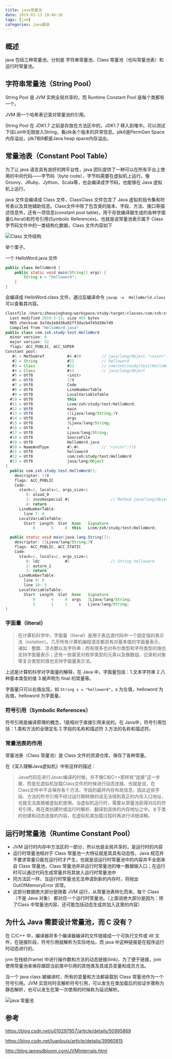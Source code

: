 ```yaml
---
title: java常量池
date: 2019-03-13 19:46:20
tags: [jvm]
categories: java基础
---
```


## 概述

java 包括三种常量池，分别是 字符串常量池、Class 常量池（也叫常量池表）和运行时常量池。

## 字符串常量池（String Pool）

String Pool 是 JVM 实例全局共享的，而 Runtime Constant Pool 是每个类都有一个。

JVM 用一个哈希表记录对常量池的引用。

String Pool 在 JDK1.7 之前是存放在方法区中的，JDK1.7 移入到堆中。可以测试下往List中无限放入String，看jdk各个版本的异常信息。jdk6是PermGen Space内存溢出，jdk7和8都是Java heap space内存溢出。

## 常量池表（Constant Pool Table）

为了让 java 语言具有良好的跨平台性，java 团队提供了一种可以在所有平台上使用的中间代码——字节码（byte code），字节码需要在虚拟机上运行。像 Groovy、JRuby、Jython、Scala等，也会编译成字节码，也能够在 Java 虚拟机上运行。

java 文件会编译成 Class 文件，ClassClass 文件包含了 Java 虚拟机指令集和符号表以及其他辅助信息。Class文件中除了包含类的版本、字段、方法、接口等描述信息外，还有一项信息(constant pool table)，用于存放编译器生成的各种字面量(Literal)和符号引用(Symbolic References)。也就是说常量池表示属于 Class 字节码文件中的一类结构化数据，Class 文件内容如下

![Class 文件结构](https://raw.githubusercontent.com/zhouxinghang/resources/master/ZBlog/5E8BFA30-24F1-4A65-B8DD-A7506D761CD4.png)

举个栗子。

一个 HelloWord.java 文件

``` java
public class HelloWord {
    public static void main(String[] args) {
        String s = "helloword";
    }
}
```

会编译成 HelloWord.class 文件，通过反编译命令 `javap -v  HelloWorld.class` 可以查看其内容。

``` java
Classfile /Users/zhouxinghang/workspace/study/target/classes/com/zxh/study/test/HelloWord.class
  Last modified 2019-3-13; size 465 bytes
  MD5 checksum 3a7da1e8436a92ff3dacb4f45d30e7d9
  Compiled from "HelloWord.java"
public class com.zxh.study.test.HelloWord
  minor version: 0
  major version: 52
  flags: ACC_PUBLIC, ACC_SUPER
Constant pool:
   #1 = Methodref          #4.#20         // java/lang/Object."<init>":()V
   #2 = String             #21            // helloword
   #3 = Class              #22            // com/zxh/study/test/HelloWord
   #4 = Class              #23            // java/lang/Object
   #5 = Utf8               <init>
   #6 = Utf8               ()V
   #7 = Utf8               Code
   #8 = Utf8               LineNumberTable
   #9 = Utf8               LocalVariableTable
  #10 = Utf8               this
  #11 = Utf8               Lcom/zxh/study/test/HelloWord;
  #12 = Utf8               main
  #13 = Utf8               ([Ljava/lang/String;)V
  #14 = Utf8               args
  #15 = Utf8               [Ljava/lang/String;
  #16 = Utf8               s
  #17 = Utf8               Ljava/lang/String;
  #18 = Utf8               SourceFile
  #19 = Utf8               HelloWord.java
  #20 = NameAndType        #5:#6          // "<init>":()V
  #21 = Utf8               helloword
  #22 = Utf8               com/zxh/study/test/HelloWord
  #23 = Utf8               java/lang/Object
{
  public com.zxh.study.test.HelloWord();
    descriptor: ()V
    flags: ACC_PUBLIC
    Code:
      stack=1, locals=1, args_size=1
         0: aload_0
         1: invokespecial #1                  // Method java/lang/Object."<init>":()V
         4: return
      LineNumberTable:
        line 7: 0
      LocalVariableTable:
        Start  Length  Slot  Name   Signature
            0       5     0  this   Lcom/zxh/study/test/HelloWord;

  public static void main(java.lang.String[]);
    descriptor: ([Ljava/lang/String;)V
    flags: ACC_PUBLIC, ACC_STATIC
    Code:
      stack=1, locals=2, args_size=1
         0: ldc           #2                  // String helloword
         2: astore_1
         3: return
      LineNumberTable:
        line 9: 0
        line 10: 3
      LocalVariableTable:
        Start  Length  Slot  Name   Signature
            0       4     0  args   [Ljava/lang/String;
            3       1     1     s   Ljava/lang/String;
}
```

### 字面量（literal）

>在计算机科学中，字面量（literal）是用于表达源代码中一个固定值的表示法（notation）。几乎所有计算机编程语言都具有对基本值的字面量表示，诸如：整数、浮点数以及字符串；而有很多也对布尔类型和字符类型的值也支持字面量表示；还有一些甚至对枚举类型的元素以及像数组、记录和对象等复合类型的值也支持字面量表示法。

上述是计算机科学对字面量的解释，在 Java 中，字面量包括：1.文本字符串 2.八种基本类型的值 3.被声明为 final 的常量等。

字面量只可以右值出现。如 `String s = "helloword"`，s 为左值，helloword 为右值，helloword 为字面量。

### 符号引用（Symbolic References）

符号引用是编译原理的概念，1是相对于直接引用来说的。在 Java中，符号引用包括：1.类和方法的全限定名 2.字段的名称和描述符 3.方法的名称和描述符。

### 常量池表的作用

常量池表（Class 常量池）是 Class 文件的资源仓库，保存了各种常量。

在《深入理解Java虚拟机》中有这样的描述：

>Java代码在进行Javac编译的时候，并不像C和C++那样有“连接”这一步骤，而是在虚拟机加载Class文件的时候进行动态连接。也就是说，在Class文件中不会保存各个方法、字段的最终内存布局信息，因此这些字段、方法的符号引用不经过运行期转换的话无法得到真正的内存入口地址，也就无法直接被虚拟机使用。当虚拟机运行时，需要从常量池获得对应的符号引用，再在类创建时或运行时解析、翻译到具体的内存地址之中。关于类的创建和动态连接的内容，在虚拟机类加载过程时再进行详细讲解。

## 运行时常量池（Runtime Constant Pool）

* JVM 运行时内存中方法区的一部分，所以也是全局共享的，是运行时的内容
* 运行时常量池相对于 Class 常量池一大特征就是其具有动态性，Java 规范并不要求常量只能在运行时才产生，也就是说运行时常量池中的内容并不全部来自 Class 常量池，Class 常量池并非运行时常量池的唯一数据输入口；在运行时可以通过代码生成常量并将其放入运行时常量池中
* 同方法区一样，当运行时常量池无法申请到新的内存时，将抛出 OutOfMemoryError 异常。
* 这部分数据绝大部分是随着 JVM 运行，从常量池表转化而来，每个 Class（不是 Java 对象） 都对应一个运行时常量池。（上面说绝大部分是因为：除了Class 中常量池内容，还可能包括动态生成并加入这里的内容）

## 为什么 Java 需要设计常量池，而 C 没有？

在 C/C++ 中，编译器将多个编译器编译的文件链接成一个可执行文件或 dll 文件，在链接阶段，符号引用就解析为实际地址。而 java 中这种链接是在程序运行时动态进行的。

jvm 在栈帧(frame) 中进行操作数和方法的动态链接(link)，为了便于链接，jvm 使用常量池来保存跟踪当前类中引用的其他类及其成员变量和成员方法。

当一个 java class 被编译时，所有的变量和方法都装载到 Class 常量池作为一个符号引用。JVM 实现何时去解析符号引用，可以发生在类加载后的验证步骤称为静态解析，也可以发生在第一次使用的时候称为延迟解析。

![java 常量池](https://raw.githubusercontent.com/zhouxinghang/resources/master/ZBlog/49AE0FEB-FECE-40D0-BF46-6CF0E8D0B1C6.png)


## 参考

https://blog.csdn.net/u010297957/article/details/50995869

https://blog.csdn.net/luanlouis/article/details/39960815

http://blog.jamesdbloom.com/JVMInternals.html